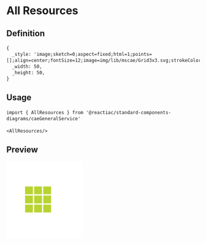 # All Resources

## Definition

```
{
  _style: 'image;sketch=0;aspect=fixed;html=1;points=[];align=center;fontSize=12;image=img/lib/mscae/Grid3x3.svg;strokeColor=none;',
  _width: 50,
  _height: 50,
}
```

## Usage

```
import { AllResources } from '@reactiac/standard-components-diagrams/caeGeneralService'

<AllResources/>
```

## Preview

<img src="./all-resources.png" width="200"/>
